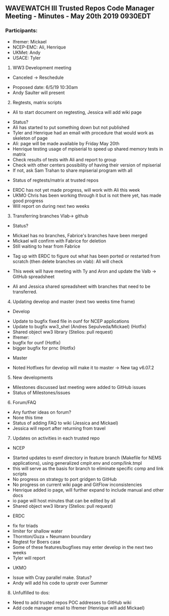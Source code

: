 ## WAVEWATCH III Trusted Repos Code Manager Meeting - Minutes - May 20th 2019 0930EDT

### Participants:
- Ifremer: Mickael
- NCEP-EMC: Ali, Henrique
- UKMet: Andy
- USACE: Tyler

1. WW3 Development meeting
- Canceled → Reschedule
 + Proposed date: 6/5/19 10:30am
 + Andy Saulter will present

2. Regtests, matrix scripts
- Ali to start document on regtesting, Jessica will add wiki page
 + Status?
 + Ali has started to put something down but not published
 + Tyler and Henrique had an email with procedure that would work as skeleton of page
 + Ali: page will be made available by Friday May 20th
 + Henrique testing usage of mpiserial to speed up shared memory tests in matrix
  + Check results of tests with Ali and report to group
  + Check with other centers possibility of having their version of mpiserial
  + If not, ask Sam Trahan to share mpiserial program with all
- Status of regtests/matrix at trusted repos
 + ERDC has not yet made progress, will work with Ali this week
 + UKMO Chris has been working through it but is not there yet, has made good progress
 + Will report on during next two weeks

3. Transferring branches Vlab-> github 
- Status?
 + Mickael has no branches, Fabrice's branches have been merged 
 + Mickael will confirm with Fabrice for deletion
  + Still waiting to hear from Fabrice
- Tag up with ERDC to figure out what has been ported or restarted from scratch (then delete branches on vlab): Ali will check
 + This week will have meeting with Ty and Aron and update the Valb → GitHub spreadsheet
- Ali and Jessica shared spreadsheet with branches that need to be transferred.

4. Updating develop and master (next two weeks time frame)
- Develop
 + Update to bugfix fixed file in ounf for NCEP applications
 + Update to bugfix ww3_shel (Andres Sepulveda/Mickael) (Hotfix)
 + Shared object ww3 library (Stelios: pull request)
 + Ifremer: 
  + bugfix for ounf (Hotfix)
  + bigger bugfix for prnc (Hotfix)
- Master
 + Noted Hotfixes for develop will make it to master -> New tag v6.07.2

5. New developments
 + Milestones discussed last meeting were added to GitHub issues
 + Status of Milestones/issues

6. Forum/FAQ
 + Any further ideas on forum?
  + None this time
 + Status of adding FAQ to wiki (Jessica and Mickael)
  + Jessica will report after returning from travel

7. Updates on activities in each trusted repo
- NCEP
 + Started updates to esmf directory in feature branch (Makefile for NEMS applications), using generalized cmplr.env and comp/link.tmpl
  + this will serve as the basis for branch to eliminate specific comp and link scripts
 + No progress on strategy to port gridgen to GitHub
 + No progress on current wiki page and GitFlow inconsistencies
 + Henrique added io page, will further expand to include manual and other docs
  + io page will host minutes that can be edited by all
 + Shared object ww3 library (Stelios: pull request) 
- ERDC
 + fix for triads
 + limiter for shallow water
 + Thornton/Guza + Neumann boundary
 + Regtest for Boers case
 + Some of these features/bugfixes may enter develop in the next two weeks
  + Tyler will report
- UKMO
 + Issue with Cray parallel make. Status?
 + Andy will add his code to uprstr over Summer


8. Unfulfilled to dos:
 + Need to add trusted repos POC addresses to GitHub wiki 
 + Add code manager email to Ifremer (Henrique will add Mickael)


